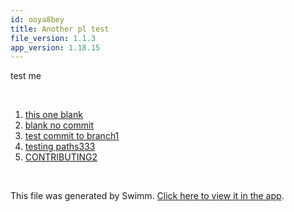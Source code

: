 ```yaml
---
id: ooya8bey
title: Another pl test
file_version: 1.1.3
app_version: 1.18.15
---
```


<!-- Intro - Do not remove this comment -->
test me

<br/>

<!-- Steps - Do not remove this comment -->
1. [this one blank](this-one-blank.8wpb8106.sw.md)
2. [blank no commit](blank-no-commit.5lzxm30c.sw.md)
3. [test commit to branch1](test-commit-to-branch1.10obx.sw.md)
4. [testing paths333](testing-paths333.765nq.sw.md)
5. [CONTRIBUTING2](contributing2.593oz.sw.md)


<br/>

This file was generated by Swimm. [Click here to view it in the app](http://localhost:5000/repos/Z2l0aHViJTNBJTNBc3ItZXh0ZW5zaW9uJTNBJTNBZG91ZWs=/playlists/ooya8bey).
